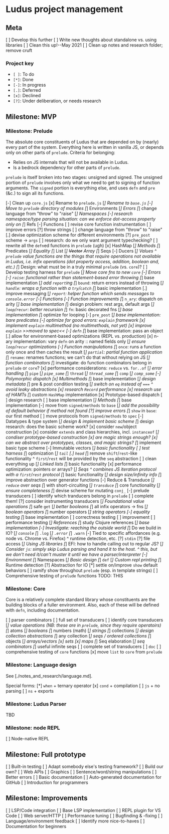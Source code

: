 # Ludus project management

## Meta
[ ] Develop this further
[ ] Write new thoughts about standalone vs. using libraries
[ ] Clean this up!--May 2021
[ ] Clean up notes and research folder; remove cruft

### Project key
* `[ ]`: To do
* `[*]`: Done
* `[-]`: In progress
* `[.]`: Deferred
* `[x]`: Declined
* `[?]`: Under deliberation, or needs research

## Milestone: MVP

### Milestone: Prelude
The absolute core constituents of Ludus that are depended on by (nearly) every part of the system. Everything here is written in vanilla JS, or depends only on other parts of `prelude`. Criteria for belonging:

* Relies on JS internals that will not be available in Ludus.
* Is a bedrock dependency for other parts of `prelude`.

`prelude` is itself broken into two stages: unsigned and signed. The unsigned portion of `prelude` involves only what we need to get to signing of function arguments. The `signed` portion is everything else, and uses `defn` and `pre` (&c.) to sign all its functions.

[-] Clean up `core.js`
  [x] Rename to `prelude.js`
  [*] Rename to `base.js`
  [-] Move to `prelude` directory of modules
    [*] Environments
    [*] Errors
      [*] change language from "throw" to "raise"
    [*] Namespaces
      [-] research namespace/type parsing situation: can we enforce dot-access property only on 
    [*] Refs
    [-] Functions
      [ ] revise core function instrumentation
        [ ] improve errors
          [?] throw strings
          [ ] change language from "throw" to "raise"
        [.] devise optimization scheme for different environments
        [?] `pre_post` scheme -> `args`
          [ ] research: do we only want argument typechecking?
          [ ] rewrite all the `defn`ed functions in `prelude` (ugh)
    [x] HashMap
    [*] Methods
    [*] Predicates
    [*] Equality
    [*] List
    [*] ~~Vector~~ Array
    [*] Seqs
    [-] Ducers
    [*] Values
        ^ `prelude` value functions are the things that require operations not available in Ludus, i.e. infix operations (dot property access, addition, boolean and, etc.)
  [*] Design: what must be in a truly minimal `prelude` (vs. `core`)?
  [ ] Develop testing harness for `prelude`
  [*] Move core fns to new `core`
[-] Errors
  [-] `raise`: functional rather than statement-based error throwing
    [*] base implementation
    [*] add `report`ing
  [*] `bound`: return errors instead of throwing
  [*] `handle`: wraps a function with a `try`/`catch`
    [*] basic implementation
    [.] improve messaging
  [*] `report`: helper function which sends messages to `console.error`
[-] Functions
  [-] Function improvements
    [*] `n_ary`: dispatch on arity
      [*] base implementation
      [*] design problem: rest args, default args
    [*] `loop`/`recur`: better recursion
    [*] `fn`: basic decorated fns
      [*] base implementation
      [*] optimize for looping
    [-] `pre_post`
      [*] base implementation: bare predicates
      [-] optimize for good errors: `explain` framework
        [x] implement `explain` multimethod (no multimethods, not yet)
        [x] improve `explain` >>moved to spec<<
    [-] `defn`
      [*] base implementation: pass an object
      [.] allow for environment-based optimizations (REPL vs. production)
      [x] n-ary implementation: vary `defn` on arity :: named fields only
      [*] ensure `loop`/`recur` optimizations
  [-] Function manipulations
    [*] `once`: runs a function only once and then caches the result
    [*] `partial`: partial function application
    [*] `rename`: renames functions; we can't do that without relying on JS
    [*] function combinators
      [*] investigate: do function combinators belong in `prelude` or `core`?
          [x] performance considerations: `reduce` vs. `for..of`
          [*] error handling
      [*] `pipe`
      [*] `pipe_some`
      [*] `thread`
      [*] `thread_some`
      [*] `comp`
      [*] `comp_some`
[-] Polymorphic dispatch
  [x] Multimethods
    [*] base implementation
    [*] design metadata
    [*] pre & post condition testing
    [*] switch on `eq` instead of `===`
        ^ avoid leaky abstractions
        [x] research `Record` performance
        [x] research use of HAMTs
        [*] custom `HashMap` implementation
  [x] Prototype-based dispatch
    [ ] design research
    [ ] base implementation
  [*] Methods
    [*] base implementation
    [-] move from `signed/methods` to `base`
      [*] add the possibility of default behavior if method not found
      [?] improve errors
      [*] `show` in `base`: our first method
    [ ] move protocols from `signed/methods` to `spec`
[-] Datatypes & type system
  [*] design & implement basic scheme
  [*] design research: does the basic scheme work?
    [x] consider `new`/object construction
    [x] consider `extends` and class hierarchies, incl. `instanceof`
    [*] condiser prototype-based construction
    [x] are magic strings enough?
    [x] can we abstract over prototypes, classes, and magic strings?
    [*] implement basic type scheme
[-] Immutable vectors
  [*] basic functionality
  [ ] test harness
  [*] optimization
    [*] `tail`
    [.] `head`
  [*] remove `shift`/`rest`-like functionality
      ^ `first`/`rest` will be provided by the `seq` abstraction
  [ ] clean everything up
[*] Linked lists
  [*] basic functionality
  [x] performance optimization: pointers or arrays?
[*] Seqs
  ^ combines JS iteration protocol with a `first`/`rest` protocol
  [*] basic functionality
  [*] design size/infinity info
  [*] improve abstraction over generator functions
[-] Reduce & Transduce
  [*] `reduce` over seqs
    [*] with short-circuiting
  [*] `transduce`
    [*] core functionality
    [*] ensure completeness
    [*] devise scheme for mutating `conj_`
  [-] prelude transducers
    [ ] identify which tranducers belong in `prelude`
    [ ] complete them!
  [?] consider instrumenting transducers
[*] Foundational value operations
  [*] safe `get`
  [*] better booleans
  [*] all infix operators -> fns
    [*] boolean operators
    [*] number operators
    [*] string operators
[-] equality testing
  [*] base implementation
  [ ] correctness testing
  [ ] improvement
  [ ] performance testing
[*] References
  [*] study Clojure references
  [*] base implementation
[-] Investigate: reaching the outside world
  [*] Do we build in IO?
    [*] `console`
      [*] `.log`
      [*] `.error`
      [*] `.warn`
      [-] Tied to specific affordances (e.g. node vs. Chrome vs. Firefox)
          ^ runtime detection, etc.
    [?] `stdin`
    [?] file access 
  [*] Using JS libraries
    [*] EFI: how to handle calling out to regular JS?
    [*] Consider `js`: simply skip Ludus parsing and hand it to the host.
        ^ this, but we don't need it/can't muster it until we have a parser/interpreter
[-] Environment
  [*] Namespaces
    [*] Basic design
    [*] `def`
  [*] Custom repl printing
  [*] Runtime detection
  [?] Abstraction for IO
[*] settle on/improve `show` default behaviors
  [ ] ramify show throughout `prelude` (esp. in template strings)
[ ] Comprehensive testing of `prelude` functions TODO: THIS

### Milestone: Core
Core is a relatively complete standard library whose constituents are the building blocks of a fuller environment. Also, each of these will be defined with `defn`, including documentation.

[ ] parser combinators
[ ] full set of transducers
  [ ] identify core transducers
[*] value operations (NB: these are in `prelude`, since they require operatoirs)
  [*] atoms
    [*] booleans
    [*] numbers (math)
  [*] strings
  [*] collections
    [*] design collection abstractions
      [*] any collection
      [*] seqs / ordered collections 
    [*] objects
    [*] arrays/vectors
    [x] sets
    [x] maps
[*] Seq elaboration
  [*] seq combinators
  [*] useful infinite seqs
[ ] complete set of transducers
[ ] `doc`
[ ] comprehensive testing of `core` functions
[x] move `list` to `core` from `prelude`

### Milestone: Language design
See [./notes_and_research/language.md].

Special forms:
[*] `when` + ternary operator
[x] `cond` + compilation
[ ] `js` + no parsing
[ ] `ns` + exports

### Milestone: Ludus Parser
TBD

### Milestone: node REPL
[ ] Node-native REPL

## Milestone: Full prototype
[ ] Built-in testing
  [ ] Adapt somebody else's testing framework?
  [ ] Build our own?
[ ] Web APIs
[ ] Graphics
[ ] Sentence/word/string manipulations
[ ] Better errors
[ ] Basic documentation
  [ ] Auto-generated documentation for GitHub
  [ ] Introduction for programmers

## Milestone: Improvements
[ ] LSP/Code integration
  [ ] Base LSP implementation
  [ ] REPL plugin for VS Code
[ ] Web server/HTTP
[ ] Performance tuning
[ ] Bugfinding & -fixing
[ ] Language/environment feedback
[ ] Identify more nice-to-haves
[ ] Documentation for beginners